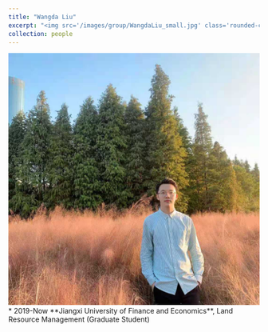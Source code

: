 ```yaml
---
title: "Wangda Liu"
excerpt: "<img src='/images/group/WangdaLiu_small.jpg' class='rounded-corners'><br/>Graduate Student (2019)"
collection: people
---
```

<img src='/images/group/WangdaLiu.jpg' class='rounded-corners'>
* 2019-Now **Jiangxi University of Finance and Economics**, Land Resource Management (Graduate Student)
